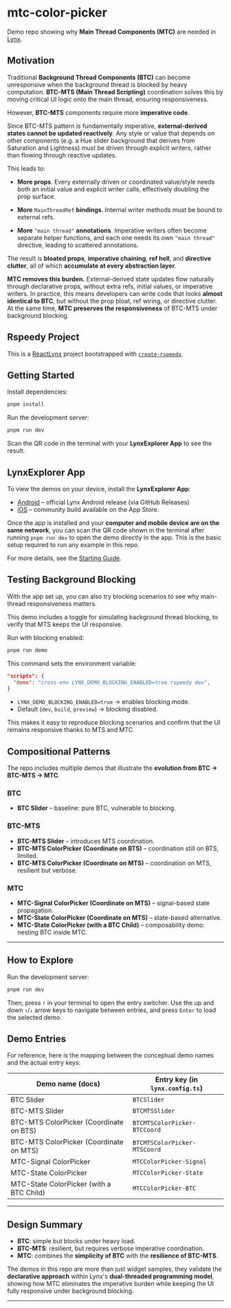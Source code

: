 # mtc-color-picker

Demo repo showing why **Main Thread Components (MTC)** are needed in [Lynx](https://lynxjs.org).

## Motivation

Traditional **Background Thread Components (BTC)** can become unresponsive when the background thread is blocked by heavy computation.
**BTC-MTS (Main Thread Scripting)** coordination solves this by moving critical UI logic onto the main thread, ensuring responsiveness.

However, **BTC-MTS** components require more **imperative code**.

Since BTC-MTS pattern is fundamentally imperative, **external-derived states cannot be updated reactively**. Any style or value that depends on other components (e.g. a Hue slider background that derives from Saturation and Lightness) must be driven through explicit writers, rather than flowing through reactive updates.

This leads to:

- **More props**. Every externally driven or coordinated value/style needs both an initial value and explicit writer calls, effectively doubling the prop surface.

- **More** `MainThreadRef` **bindings**. Internal writer methods must be bound to external refs.

- **More** `"main thread"` **annotations**. Imperative writers often become separate helper functions, and each one needs its own `"main thread"` directive, leading to scattered annotations.

The result is **bloated props**, **imperative chaining**, **ref hell**, and **directive clutter**, all of which **accumulate at every abstraction layer**.

**MTC removes this burden.** External-derived state updates flow naturally through declarative props, without extra refs, initial values, or imperative writers. In practice, this means developers can write code that looks **almost identical to BTC**, but without the prop bloat, ref wiring, or directive clutter. At the same time, **MTC preserves the responsiveness** of BTC-MTS under background blocking.

## Rspeedy Project

This is a [ReactLynx](https://lynxjs.org/react/) project bootstrapped with [`create-rspeedy`](https://lynxjs.org/rspeedy/).

## Getting Started

Install dependencies:

```bash
pnpm install
```

Run the development server:

```bash
pnpm run dev
```

Scan the QR code in the terminal with your **LynxExplorer App** to see the result.

## LynxExplorer App

To view the demos on your device, install the **LynxExplorer App**:

- [Android](https://github.com/lynx-family/lynx/releases/latest) – official Lynx Android release (via GitHub Releases)
- [iOS](https://apps.apple.com/ca/app/lynx-go-dev-explorer/id6743227790) – community build available on the App Store.

Once the app is installed and your **computer and mobile device are on the same network**, you can scan the QR code shown in the terminal after running `pnpm run dev` to open the demo directly in the app.
This is the basic setup required to run any example in this repo.

For more details, see the [Starting Guide](https://lynxjs.org/guide/start/quick-start.html).

## Testing Background Blocking

With the app set up, you can also try blocking scenarios to see why main-thread responsiveness matters.

This demo includes a toggle for simulating background thread blocking, to verify that MTS keeps the UI responsive.

Run with blocking enabled:

```bash
pnpm run demo
```

This command sets the environment variable:

```json
"scripts": {
  "demo": "cross-env LYNX_DEMO_BLOCKING_ENABLED=true rspeedy dev",
}
```

- `LYNX_DEMO_BLOCKING_ENABLED=true` → enables blocking mode.
- Default (`dev`, `build`, `preview`) → blocking disabled.

This makes it easy to reproduce blocking scenarios and confirm that the UI remains responsive thanks to MTS and MTC.

## Compositional Patterns

The repo includes multiple demos that illustrate the **evolution from BTC → BTC-MTS → MTC**.

### BTC

- **BTC Slider** – baseline: pure BTC, vulnerable to blocking.

### BTC-MTS

- **BTC-MTS Slider** – introduces MTS coordination.
- **BTC-MTS ColorPicker (Coordinate on BTS)** – coordination still on BTS, limited.
- **BTC-MTS ColorPicker (Coordinate on MTS)** – coordination on MTS, resilient but verbose.

### MTC

- **MTC-Signal ColorPicker (Coordinate on MTS)** – signal-based state propagation.
- **MTC-State ColorPicker (Coordinate on MTS)** – state-based alternative.
- **MTC-State ColorPicker (with a BTC Child)** – composability demo: nesting BTC inside MTC.

---

## How to Explore

Run the development server:

```bash
pnpm run dev
```

Then, press `r` in your terminal to open the entry switcher. Use the up and down `↑`/`↓` arrow keys to navigate between entries, and press `Enter` to load the selected demo.

## Demo Entries

For reference, here is the mapping between the conceptual demo names and the actual entry keys:

| Demo name (docs)                         | Entry key (in `lynx.config.ts`) |
| ---------------------------------------- | ------------------------------- |
| BTC Slider                               | `BTCSlider`                     |
| BTC-MTS Slider                           | `BTCMTSSlider`                  |
| BTC-MTS ColorPicker (Coordinate on BTS)  | `BTCMTSColorPicker-BTCCoord`    |
| BTC-MTS ColorPicker (Coordinate on MTS)  | `BTCMTSColorPicker-MTSCoord`    |
| MTC-Signal ColorPicker                   | `MTCColorPicker-Signal`         |
| MTC-State ColorPicker                    | `MTCColorPicker-State`          |
| MTC-State ColorPicker (with a BTC Child) | `MTCColorPicker-BTC`            |

---

## Design Summary

- **BTC**: simple but blocks under heavy load.
- **BTC-MTS**: resilient, but requires verbose imperative coordination.
- **MTC**: combines the **simplicity of BTC** with the **resilience of BTC-MTS**.

The demos in this repo are more than just widget samples, they validate the **declarative approach** within Lynx's **dual-threaded programming model**, showing how MTC eliminates the imperative burden while keeping the UI fully responsive under background blocking.

---
